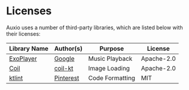 # Licenses

Auxio uses a number of third-party libraries, which are listed below with their licenses:

| Library Name | Author(s) | Purpose | License |
|--------------|-----------|---------|---------|
| [ExoPlayer](https://github.com/google/ExoPlayer) | [Google](https://github.com/google) | Music Playback | Apache-2.0 |
| [Coil](https://github.com/coil-kt/coil) | [coil-kt](https://github.com/coil-kt) | Image Loading | Apache-2.0 |
| [ktlint](https://github.com/pinterest/ktlint) | [Pinterest](https://github.com/pinterest) | Code Formatting | MIT |
